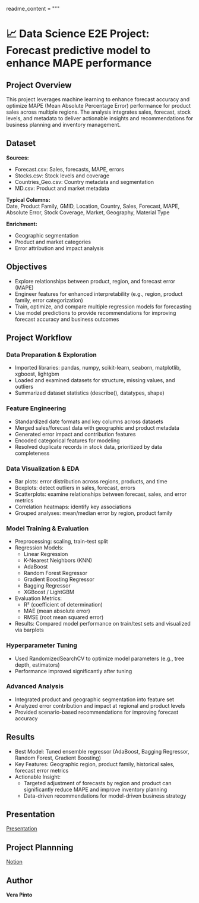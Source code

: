 
readme_content = """
# 📈 Data Science E2E Project: Forecast predictive model to enhance MAPE performance

## Project Overview

This project leverages machine learning to enhance forecast accuracy and optimize MAPE (Mean Absolute Percentage Error) performance for product sales across multiple regions. The analysis integrates sales, forecast, stock levels, and metadata to deliver actionable insights and recommendations for business planning and inventory management.

## Dataset

**Sources:**  
- Forecast.csv: Sales, forecasts, MAPE, errors  
- Stocks.csv: Stock levels and coverage  
- Countries_Geo.csv: Country metadata and segmentation  
- MD.csv: Product and market metadata

**Typical Columns:**  
Date, Product Family, GMID, Location, Country, Sales, Forecast, MAPE, Absolute Error, Stock Coverage, Market, Geography, Material Type

**Enrichment:**  
- Geographic segmentation  
- Product and market categories  
- Error attribution and impact analysis

## Objectives

- Explore relationships between product, region, and forecast error (MAPE)
- Engineer features for enhanced interpretability (e.g., region, product family, error categorization)
- Train, optimize, and compare multiple regression models for forecasting
- Use model predictions to provide recommendations for improving forecast accuracy and business outcomes

## Project Workflow

### Data Preparation & Exploration

- Imported libraries: pandas, numpy, scikit-learn, seaborn, matplotlib, xgboost, lightgbm
- Loaded and examined datasets for structure, missing values, and outliers
- Summarized dataset statistics (describe(), datatypes, shape)

### Feature Engineering

- Standardized date formats and key columns across datasets
- Merged sales/forecast data with geographic and product metadata
- Generated error impact and contribution features
- Encoded categorical features for modeling
- Resolved duplicate records in stock data, prioritized by data completeness

### Data Visualization & EDA

- Bar plots: error distribution across regions, products, and time
- Boxplots: detect outliers in sales, forecast, errors
- Scatterplots: examine relationships between forecast, sales, and error metrics
- Correlation heatmaps: identify key associations
- Grouped analyses: mean/median error by region, product family

### Model Training & Evaluation

- Preprocessing: scaling, train-test split
- Regression Models:
    - Linear Regression
    - K-Nearest Neighbors (KNN)
    - AdaBoost
    - Random Forest Regressor
    - Gradient Boosting Regressor
    - Bagging Regressor
    - XGBoost / LightGBM
- Evaluation Metrics:
    - R² (coefficient of determination)
    - MAE (mean absolute error)
    - RMSE (root mean squared error)
- Results: Compared model performance on train/test sets and visualized via barplots

### Hyperparameter Tuning

- Used RandomizedSearchCV to optimize model parameters (e.g., tree depth, estimators)
- Performance improved significantly after tuning

### Advanced Analysis

- Integrated product and geographic segmentation into feature set
- Analyzed error contribution and impact at regional and product levels
- Provided scenario-based recommendations for improving forecast accuracy

## Results

- Best Model: Tuned ensemble regressor (AdaBoost, Bagging Regressor, Random Forest, Gradient Boosting)
- Key Features: Geographic region, product family, historical sales, forecast error metrics
- Actionable Insight:
    - Targeted adjustment of forecasts by region and product can significantly reduce MAPE and improve inventory planning
    - Data-driven recommendations for model-driven business strategy

## Presentation

[Presentation](https://docs.google.com/presentation/d/1nPi7VO3SSoiqS46g_rXAJ2PHHko9-Thvb0P7Ahkb9P8/edit?slide=id.g36e9d1c21f2_0_501#slide=id.g36e9d1c21f2_0_501)

## Project Plannning
[Notion](https://www.notion.so/2121e333e543807595dbdc0d6245f5cf?v=2121e333e54380f38122000cbaac86f0&source=copy_link)

## Author

**Vera Pinto**




